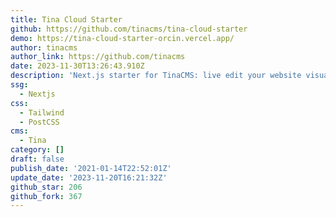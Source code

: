 ```yaml
---
title: Tina Cloud Starter
github: https://github.com/tinacms/tina-cloud-starter
demo: https://tina-cloud-starter-orcin.vercel.app/
author: tinacms
author_link: https://github.com/tinacms
date: 2023-11-30T13:26:43.910Z
description: 'Next.js starter for TinaCMS: live edit your website visually 🪄'
ssg:
  - Nextjs
css:
  - Tailwind
  - PostCSS
cms:
  - Tina
category: []
draft: false
publish_date: '2021-01-14T22:52:01Z'
update_date: '2023-11-20T16:21:32Z'
github_star: 206
github_fork: 367
---
```

